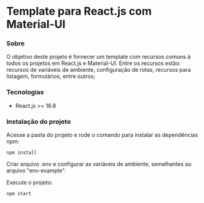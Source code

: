 # Template para React.js com Material-UI

### Sobre

O objetivo deste projeto é fornecer um template com recursos comuns à todos os projetos em React.js e Material-UI. Entre os recursos estão: recursos de variáveis de ambiente, configuração de rotas, recursos para listagem, formulários, entre outros;

### Tecnologias

- React.js >= 16.8

### Instalação do projeto

Acesse a pasta do projeto e rode o comando para instalar as dependências npm:

    npm install

Criar arquivo .env e configurar as variáveis de ambiente, semelhantes ao arquivo "env-example".

Execute o projeto:

    npm start
